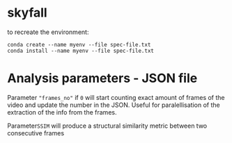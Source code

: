 # skyfall

to recreate the environment:

```
conda create --name myenv --file spec-file.txt
conda install --name myenv --file spec-file.txt
```

# Analysis parameters - JSON file

Parameter `"frames_no"` if `0` will start counting exact amount of frames of the video and update the number in the JSON. Useful for paralellisation of the extraction of the info from the frames.

Parameter`SSIM` will produce a structural similarity metric between two consecutive frames 
